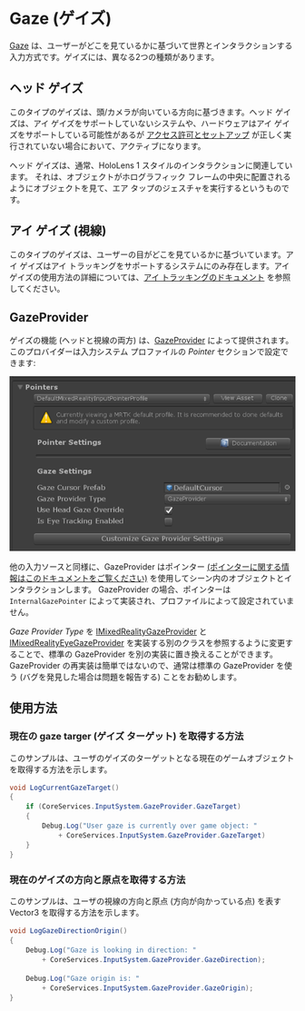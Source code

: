 # Gaze (ゲイズ)

[Gaze](https://docs.microsoft.com/ja-jp/windows/mixed-reality/gaze) は、ユーザーがどこを見ているかに基づいて世界とインタラクションする入力方式です。ゲイズには、異なる2つの種類があります。

## ヘッド ゲイズ

このタイプのゲイズは、頭/カメラが向いている方向に基づきます。ヘッド ゲイズは、アイ ゲイズをサポートしていないシステムや、ハードウェアはアイ ゲイズをサポートしている可能性があるが [アクセス許可とセットアップ](../EyeTracking/EyeTracking_BasicSetup.md#eye-tracking-requirements-checklist) が正しく実行されていない場合において、アクティブになります。

ヘッド ゲイズは、通常、HoloLens 1 スタイルのインタラクションに関連しています。
それは、オブジェクトがホログラフィック フレームの中央に配置されるようにオブジェクトを見て、エア タップのジェスチャを実行するというものです。

## アイ ゲイズ (視線)

このタイプのゲイズは、ユーザーの目がどこを見ているかに基づいています。アイ ゲイズはアイ トラッキングをサポートするシステムにのみ存在します。アイ ゲイズの使用方法の詳細については、[アイ トラッキングのドキュメント](../EyeTracking/EyeTracking_Main.md) を参照してください。

## GazeProvider

ゲイズの機能 (ヘッドと視線の両方) は、[GazeProvider](xref:Microsoft.MixedReality.Toolkit.Input.GazeProvider) によって提供されます。このプロバイダーは入力システム プロファイルの *Pointer* セクションで設定できます:

![Gaze Configuration Entrypoint](../../Documentation/Images/Input/GazeConfigurationEntrypoint.png)

他の入力ソースと同様に、GazeProvider はポインター [(ポインターに関する情報はこのドキュメントをご覧ください)](../Architecture/InputSystem/ControllersPointersAndFocus.md) を使用してシーン内のオブジェクトとインタラクションします。
GazeProvider の場合、ポインターは `InternalGazePointer` によって実装され、プロファイルによって設定されていません。

*Gaze Provider Type* を [IMixedRealityGazeProvider](xref:Microsoft.MixedReality.Toolkit.Input.IMixedRealityGazeProvider) と [IMixedRealityEyeGazeProvider](xref:Microsoft.MixedReality.Toolkit.Input.IMixedRealityEyeGazeProvider) を実装する別のクラスを参照するように変更することで、標準の GazeProvider を別の実装に置き換えることができます。
GazeProvider の再実装は簡単ではないので、通常は標準の GazeProvider を使う (バグを発見した場合は問題を報告する) ことをお勧めします。

## 使用方法

### 現在の gaze targer (ゲイズ ターゲット) を取得する方法

このサンプルは、ユーザのゲイズのターゲットとなる現在のゲームオブジェクトを取得する方法を示します。

```csharp
void LogCurrentGazeTarget()
{
    if (CoreServices.InputSystem.GazeProvider.GazeTarget)
    {
        Debug.Log("User gaze is currently over game object: "
            + CoreServices.InputSystem.GazeProvider.GazeTarget)
    }
}
```

### 現在のゲイズの方向と原点を取得する方法

このサンプルは、ユーザの視線の方向と原点 (方向が向かっている点) を表す Vector3 を取得する方法を示します。

```csharp
void LogGazeDirectionOrigin()
{
    Debug.Log("Gaze is looking in direction: "
        + CoreServices.InputSystem.GazeProvider.GazeDirection);

    Debug.Log("Gaze origin is: "
        + CoreServices.InputSystem.GazeProvider.GazeOrigin);
}
```
